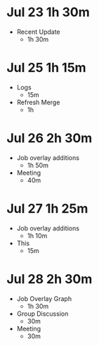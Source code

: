 # Jul 23 1h 30m
- Recent Update
    - 1h 30m

# Jul 25 1h 15m
- Logs
    - 15m
- Refresh Merge
    - 1h

# Jul 26 2h 30m
- Job overlay additions
    - 1h 50m
- Meeting
    - 40m

# Jul 27 1h 25m
- Job overlay additions
    - 1h 10m
- This
    - 15m

# Jul 28 2h 30m
- Job Overlay Graph
    - 1h 30m
- Group Discussion
    - 30m
- Meeting
    - 30m

